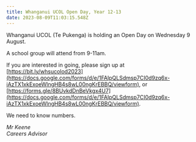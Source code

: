 ```yaml
---
title: Whanganui UCOL Open Day, Year 12-13
date: 2023-08-09T11:03:15.548Z
---
```

Whanganui UCOL (Te Pukenga) is holding an Open Day on Wednesday 9 August.  

A school group will attend from 9-11am.  

If you are interested in going, please sign up at [https://bit.ly/whsucolod2023](https://docs.google.com/forms/d/e/1FAIpQLSdmsp7CI0d9zq6x-iAzTX1xkExoeWlngHB4s8wL00ngKrEBBQ/viewform), or [https://forms.gle/8BUvkdDnBeVkgx4U7](https://docs.google.com/forms/d/e/1FAIpQLSdmsp7CI0d9zq6x-iAzTX1xkExoeWlngHB4s8wL00ngKrEBBQ/viewform).  

We need to know numbers.

*Mr Keene  
Careers Advisor*
